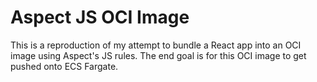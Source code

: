 # Aspect JS OCI Image

This is a reproduction of my attempt to bundle a React app into an OCI image using Aspect's JS rules.
The end goal is for this OCI image to get pushed onto ECS Fargate.